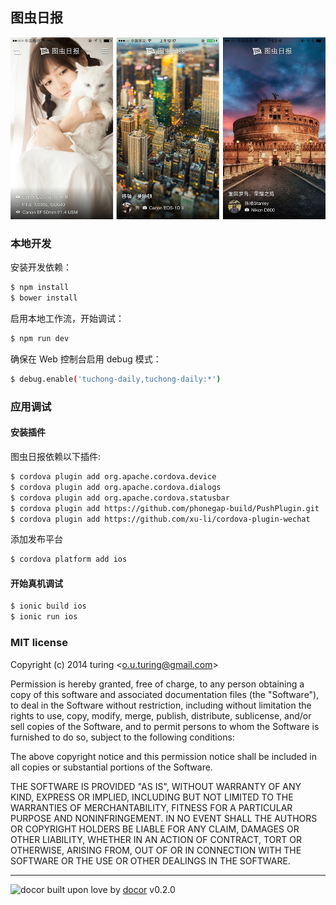 ## 图虫日报

![图虫每日精选](./screenshot.jpg)

### 本地开发

安装开发依赖：

```bash
$ npm install
$ bower install
```

启用本地工作流，开始调试：

```bash
$ npm run dev
```

确保在 Web 控制台启用 debug 模式：

```bash
$ debug.enable('tuchong-daily,tuchong-daily:*')
```

### 应用调试

#### 安装插件

图虫日报依赖以下插件:

```bash
$ cordova plugin add org.apache.cordova.device
$ cordova plugin add org.apache.cordova.dialogs
$ cordova plugin add org.apache.cordova.statusbar
$ cordova plugin add https://github.com/phonegap-build/PushPlugin.git
$ cordova plugin add https://github.com/xu-li/cordova-plugin-wechat
```

添加发布平台

```bash
$ cordova platform add ios
```

#### 开始真机调试

```bash
$ ionic build ios
$ ionic run ios
```

### MIT license
Copyright (c) 2014 turing &lt;o.u.turing@gmail.com&gt;

Permission is hereby granted, free of charge, to any person obtaining a copy
of this software and associated documentation files (the &quot;Software&quot;), to deal
in the Software without restriction, including without limitation the rights
to use, copy, modify, merge, publish, distribute, sublicense, and/or sell
copies of the Software, and to permit persons to whom the Software is
furnished to do so, subject to the following conditions:

The above copyright notice and this permission notice shall be included in
all copies or substantial portions of the Software.

THE SOFTWARE IS PROVIDED &quot;AS IS&quot;, WITHOUT WARRANTY OF ANY KIND, EXPRESS OR
IMPLIED, INCLUDING BUT NOT LIMITED TO THE WARRANTIES OF MERCHANTABILITY,
FITNESS FOR A PARTICULAR PURPOSE AND NONINFRINGEMENT. IN NO EVENT SHALL THE
AUTHORS OR COPYRIGHT HOLDERS BE LIABLE FOR ANY CLAIM, DAMAGES OR OTHER
LIABILITY, WHETHER IN AN ACTION OF CONTRACT, TORT OR OTHERWISE, ARISING FROM,
OUT OF OR IN CONNECTION WITH THE SOFTWARE OR THE USE OR OTHER DEALINGS IN
THE SOFTWARE.

---
![docor](https://raw.githubusercontent.com/turingou/docor/master/docor.png)
built upon love by [docor](https://github.com/turingou/docor.git) v0.2.0